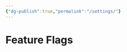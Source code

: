 ```yaml
---
{"dg-publish":true,"permalink":"/settings/"}
---
```


# Feature Flags

<div id="feature-flags"></div>
<script src="https://starryxoxo.github.io/treeajmgar/src/helpers/feature.js" defer></script>